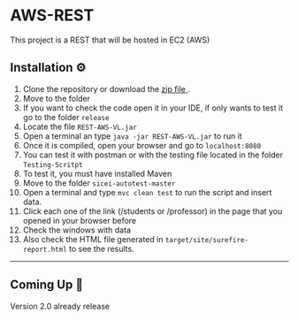 # AWS-REST

This project is a REST that will be hosted in EC2 (AWS)

## Installation ⚙️
1. Clone the repository or download the <a href="https://github.com/VictorLavalle/AWS-REST/releases/tag/v1.1"> zip file </a>.
2. Move to the folder
3. If you want to check the code open it in your IDE, if only wants to test it go to the folder `release`
4. Locate the file `REST-AWS-VL.jar`
5. Open a terminal an type `java -jar REST-AWS-VL.jar` to run it
6. Once it is compiled, open your browser and go to `localhost:8080`
7. You can test it with postman or with the testing file located in the folder `Testing-Scritpt`
8.  To test it, you must have installed Maven
9.  Move to the folder `sicei-autotest-master`
10.  Open a terminal and type `mvc clean test` to run the script and insert data.
11.  Click each one of the link (/students or /professor) in the page that you opened in your browser before
12.  Check the windows with data
13.  Also check the HTML file generated in `target/site/surefire-report.html` to see the results.

<hr>

## Coming Up  🚀 
Version 2.0 already release
